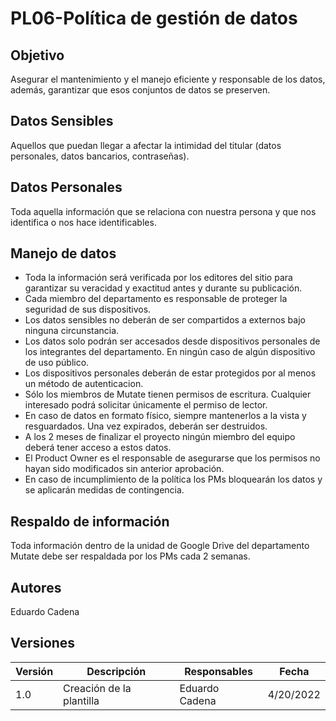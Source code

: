 # PL06-Política de gestión de datos

## Objetivo

Asegurar el mantenimiento y el manejo 
eficiente y responsable de los datos, además,  garantizar que esos conjuntos de datos se preserven.

## Datos Sensibles

Aquellos que puedan llegar a afectar la intimidad del titular (datos personales, datos bancarios, contraseñas).

## Datos Personales

Toda aquella información que se relaciona con nuestra persona y que nos identifica o nos hace identificables.

## Manejo de datos

- Toda la información será verificada por los editores del sitio para garantizar su veracidad y exactitud antes y durante su publicación.
- Cada miembro del departamento es responsable de proteger la seguridad de sus dispositivos.
- Los datos sensibles no deberán de ser compartidos a externos bajo ninguna circunstancia.
- Los datos solo podrán ser accesados desde dispositivos personales de los integrantes del departamento. En ningún caso de algún dispositivo de uso público.
- Los dispositivos personales deberán de estar protegidos por al menos un método de autenticacion.
- Sólo los miembros de Mutate tienen permisos de escritura. Cualquier interesado podrá solicitar únicamente el permiso de lector.
- En caso de datos en formato físico, siempre mantenerlos a la vista y resguardados. Una vez expirados, deberán ser destruidos.
- A los 2 meses de finalizar el proyecto ningún miembro del equipo deberá tener acceso a estos datos.
- El Product Owner es el responsable de asegurarse que los permisos no hayan sido modificados sin anterior aprobación.
- En caso de incumplimiento de la política los PMs bloquearán los datos y se aplicarán medidas de contingencia.

## Respaldo de información

Toda información dentro de la unidad de Google Drive del departamento Mutate debe ser respaldada por los PMs cada 2 semanas.

## Autores

Eduardo Cadena

## Versiones

| Versión | Descripción                  | Responsables   | Fecha      |
| ------- | ---------------------------- | -------------- | ---------- |
| 1.0     | Creación de la plantilla     | Eduardo Cadena | 4/20/2022  |

